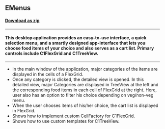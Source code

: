 ## EMenus
#### [Download as zip](https://grapecity.github.io/DownGit/#/home?url=https://github.com/GrapeCity/ComponentOne-UWP-Samples/tree/master/C1.UWP.FlexGrid/CS/EMenus)
____
#### This desktop application provides an easy-to-use interface, a quick selection menu, and a smartly designed app-interface that lets you choose food items of your choice and also serves as a cart list. Primary controls include C1FlexGrid and C1TreeView.
____

* In the main window of the application, major categories of the items are displayed in the cells of a FlexGrid.
* Once any category is clicked, the detailed view is opened. In this detailed view, major Categories are displayed in TreeView at the left and the corresponding food items in each cell of FlexGrid at the right. Here, user also has an option to filter his choice depending on veg/non-veg menu.
* When the user chooses items of his/her choice, the cart list is displayed in FlexGrid.
* Shows how to implement custom CellFactory for C1FlexGrid.
* Shows how to use custom templates for C1TreeView.
